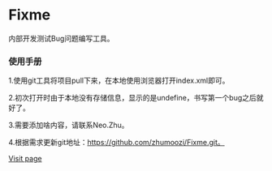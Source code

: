 # Fixme

内部开发测试Bug问题编写工具。

### 使用手册

1.使用git工具将项目pull下来，在本地使用浏览器打开index.xml即可。

2.初次打开时由于本地没有存储信息，显示的是undefine，书写第一个bug之后就好了。

3.需要添加啥内容，请联系Neo.Zhu。

4.根据需求更新git地址：https://github.com/zhumoozi/Fixme.git。



[Visit page](./backend/README.md)
